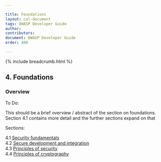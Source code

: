 ```yaml
---

title: Foundations
layout: col-document
tags: OWASP Developer Guide
author:
contributors:
document: OWASP Developer Guide
order: 400

---
```


{% include breadcrumb.html %}

## 4. Foundations

### Overview

To Do:

This should be a brief overview / abstract of the section on foundations.
Section 4.1 contains more detail and the further sections expand on that

Sections:

4.1 [Security fundamentals](01-foundations.md)  
4.2 [Secure development and integration](02-secure-development.md)  
4.3 [Principles of security](03-security-principles.md)  
4.4 [Principles of cryptography](04-crypto-principles.md)  
